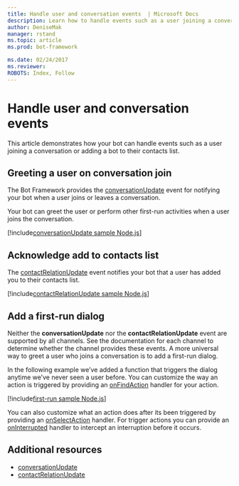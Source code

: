 ```yaml
---
title: Handle user and conversation events  | Microsoft Docs
description: Learn how to handle events such as a user joining a conversation or adding a bot to a contacts list (Node.js)
author: DeniseMak
manager: rstand
ms.topic: article
ms.prod: bot-framework

ms.date: 02/24/2017
ms.reviewer:
ROBOTS: Index, Follow
---
```


# Handle user and conversation events

This article demonstrates how your bot can handle events such as a user joining a conversation or adding a bot to their contacts list. 

 <!-- todo: Session and Converstaion and PrivateConversation --> 

## Greeting a user on conversation join
The Bot Framework provides the [conversationUpdate][conversationUpdate] event for notifying your bot when a user joins or leaves a conversation.

Your bot can greet the user or perform other first-run activities when a user joins the conversation. 

[!include[conversationUpdate sample Node.js](~/includes/snippet-code-node-contactrelationupdate-1.md)]

## Acknowledge add to contacts list

The [contactRelationUpdate][contactRelationUpdate] event notifies your bot that a user has added you to their contacts list.


[!include[contactRelationUpdate sample Node.js](~/includes/snippet-code-node-contactrelationupdate-1.md)]

## Add a first-run dialog

Neither the **conversationUpdate** nor the **contactRelationUpdate** event are supported by all channels. See the documentation for each channel to determine whether the channel provides these events.
A more universal way to greet a user who joins a conversation is to add a first-run dialog.

In the following example we’ve added a function that triggers the dialog anytime we’ve never seen a user before. 
You can customize the way an action is triggered by providing an [onFindAction][onFindAction] handler for your action. 

[!include[first-run sample Node.js](~/includes/snippet-code-node-first-run-dialog-1.md)]


You can also customize what an action does after its been triggered by providing an [onSelectAction][onSelectAction] handler. 
For trigger actions you can provide an [onInterrupted][onInterrupted] handler to intercept an interruption before it occurs. 

## Additional resources

* [conversationUpdate][conversationUpdate]
* [contactRelationUpdate][contactRelationUpdate]

[conversationUpdate]: https://docs.botframework.com/en-us/node/builder/chat-reference/interfaces/_botbuilder_d_.iconversationupdate.html
[contactRelationUpdate]: https://docs.botframework.com/en-us/node/builder/chat-reference/interfaces/_botbuilder_d_.icontactrelationupdate.html

[onFindAction]: https://docs.botframework.com/en-us/node/builder/chat-reference/interfaces/_botbuilder_d_.itriggeractionoptions#onfindaction
[onSelectAction]: https://docs.botframework.com/en-us/node/builder/chat-reference/interfaces/_botbuilder_d_.itriggeractionoptions#onselectaction
[onInterrupted]: https://docs.botframework.com/en-us/node/builder/chat-reference/interfaces/_botbuilder_d_.itriggeractionoptions#oninterrupted

[SendTyping]: https://docs.botframework.com/en-us/node/builder/chat-reference/classes/_botbuilder_d_.session#sendtyping
[IMessage]: http://docs.botframework.com/en-us/node/builder/chat-reference/interfaces/_botbuilder_d_.imessage
[ChatConnector]: https://docs.botframework.com/en-us/node/builder/chat-reference/classes/_botbuilder_d_.chatconnector.html
[session_userData]: https://docs.botframework.com/en-us/node/builder/chat-reference/classes/_botbuilder_d_.session.html#userdata